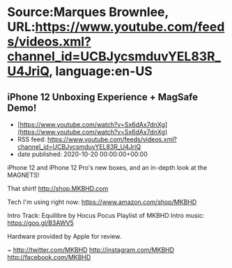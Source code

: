# Source:Marques Brownlee, URL:https://www.youtube.com/feeds/videos.xml?channel_id=UCBJycsmduvYEL83R_U4JriQ, language:en-US

## iPhone 12 Unboxing Experience + MagSafe Demo!
 - [https://www.youtube.com/watch?v=Sx6dAx7dnXg](https://www.youtube.com/watch?v=Sx6dAx7dnXg)
 - RSS feed: https://www.youtube.com/feeds/videos.xml?channel_id=UCBJycsmduvYEL83R_U4JriQ
 - date published: 2020-10-20 00:00:00+00:00

iPhone 12 and iPhone 12 Pro's new boxes, and an in-depth look at the MAGNETS!

That shirt! http://shop.MKBHD.com

Tech I'm using right now: https://www.amazon.com/shop/MKBHD

Intro Track: Equilibre by Hocus Pocus
Playlist of MKBHD Intro music: https://goo.gl/B3AWV5

Hardware provided by Apple for review.

~
http://twitter.com/MKBHD
http://instagram.com/MKBHD
http://facebook.com/MKBHD

